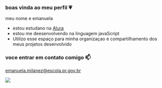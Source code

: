 ### boas vinda ao meu perfil 💗

meu nome e emanuela

- estou estudano na [Alura](https://www.alura.com.br)
- estou me deesenvolvendo na linguagem javaScript
- Utilizo esse espaço para minha organizaçao e compartilhamento dos meus projetos desenvolvido

### voce entrar em contato comigo 📫

emanuela.milanez@escola.pr.gov.br



![](https://media.tenor.com/mXgVRO2zbRoAAAAd/pica-pau.gif)
